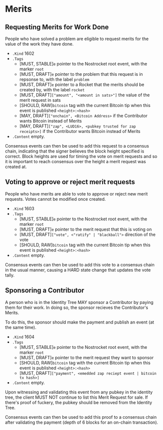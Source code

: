 # Merits

## Requesting Merits for Work Done
People who have solved a problem are eligible to request merits for the value of the work they have done.

* `.Kind` 1602
* `.Tags`
	* [MUST, STABLE]`e` pointer to the Nostrocket root event, with the marker `root`
	* [MUST, DRAFT]`e` pointer to the problem that this request is in repsonse to, with the label `problem`
	* [MUST, DRAFT]`e` pointer to a Rocket that the merits should be created by, with the label `rocket`
	* [MUST, DRAFT]`["amount", "<amount in sats>"]` the value of the merit request in sats
	* [SHOULD, RAW]`bitcoin` tag with the current Bitcoin tip when this event is published `<height>:<hash>`
	* [MAY, DRAFT]`["onchain", <Bitcoin Address>` if the Contributor wants Bitcoin instead of Merits
	* [MAY, DRAFT]`["zap", <LUD16>, <pubkey trusted for zap receipts>]` if the Contributor wants Bitcoin instead of Merits
* `.Content` empty.

Consensus events can then be used to add this request to a consensus chain, indicating that the signer believes the block height specified is correct. Block heights are used for timing the vote on merit requests and so it is important to reach consensus over the height a merit request was created at.

## Voting to approve or reject merit requests
People who have merits are able to vote to approve or reject new merit requests. Votes cannot be modified once created.

* `.Kind` 1603
* `.Tags`
	* [MUST, STABLE]`e` pointer to the Nostrocket root event, with the marker `root`
	* [MUST, DRAFT]`e` pointer to the merit request that this is voting on
	* [MUST, DRAFT]`["vote", <"ratify" | "blackball">` direction of the vote
	* [SHOULD, RAW]`bitcoin` tag with the current Bitcoin tip when this event is published `<height>:<hash>`
* `.Content` empty.

Consensus events can then be used to add this vote to a consensus chain in the usual manner, causing a HARD state change that updates the vote tally.


## Sponsoring a Contributor
A person who is in the Identity Tree MAY sponsor a Contributor by paying them for their work. In doing so, the sponsor recieves the Contributor's Merits.

To do this, the sponsor should make the payment and publish an event (at the same time).

* `.Kind` 1604
* `.Tags`
	* [MUST, STABLE]`e` pointer to the Nostrocket root event, with the marker `root`
	* [MUST, DRAFT]`e` pointer to the merit request they want to sponsor
	* [SHOULD, RAW]`bitcoin` tag with the current Bitcoin tip when this event is published `<height>:<hash>`
	* [MUST, DRAFT]`["payment", <emedded zap reciept event | bitcoin tx hash>]`
* `.Content` empty.

Upon witnessing and validating this event from any pubkey in the identity tree, the client MUST NOT continue to list this Merit Request for sale. If there's proof of fuckery, the pubkey should be removed from the Identity Tree.

Consensus events can then be used to add this proof to a consensus chain after validating the payment (depth of 6 blocks for an on-chain transaction). 

